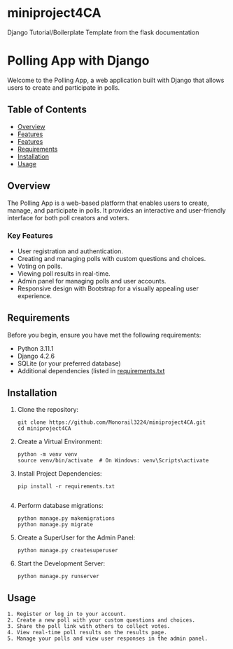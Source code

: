 # miniproject4CA
Django Tutorial/Boilerplate Template from the flask documentation
# Polling App with Django


Welcome to the Polling App, a web application built with Django that allows users to create and participate in polls.

## Table of Contents

- [Overview](#overview)
- [Features](#Key)
- [Features](#key-features)
- [Requirements](#requirements)
- [Installation](#installation)
- [Usage](#usage)

## Overview

The Polling App is a web-based platform that enables users to create, manage, and participate in polls. It provides an interactive and user-friendly interface for both poll creators and voters.

### Key Features

- User registration and authentication.
- Creating and managing polls with custom questions and choices.
- Voting on polls.
- Viewing poll results in real-time.
- Admin panel for managing polls and user accounts.
- Responsive design with Bootstrap for a visually appealing user experience.

## Requirements

Before you begin, ensure you have met the following requirements:
- Python 3.11.1
- Django 4.2.6
- SQLite (or your preferred database)
- Additional dependencies (listed in [requirements.txt](requirements.txt)

## Installation

1. Clone the repository:

   ```shell
   git clone https://github.com/Monorail3224/miniproject4CA.git
   cd miniproject4CA

2. Create a Virtual Environment:

    ```shell
    python -m venv venv
    source venv/bin/activate  # On Windows: venv\Scripts\activate
3. Install Project Dependencies:
    ```shell
    pip install -r requirements.txt


4. Perform database migrations:
    ```shell
    python manage.py makemigrations
    python manage.py migrate
5. Create a SuperUser for the Admin Panel:
    ```shell
    python manage.py createsuperuser

6. Start the Development Server:
    ```shell
    python manage.py runserver
## Usage
    1. Register or log in to your account.
    2. Create a new poll with your custom questions and choices.
    3. Share the poll link with others to collect votes.
    4. View real-time poll results on the results page.
    5. Manage your polls and view user responses in the admin panel.